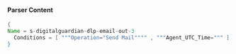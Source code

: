 #### Parser Content
```Java
{
Name = s-digitalguardian-dlp-email-out-3
  Conditions = [ """Operation="Send Mail"""" , """Agent_UTC_Time=""" ]
}
```